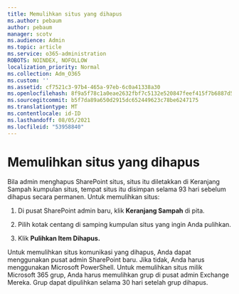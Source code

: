 ```yaml
---
title: Memulihkan situs yang dihapus
ms.author: pebaum
author: pebaum
manager: scotv
ms.audience: Admin
ms.topic: article
ms.service: o365-administration
ROBOTS: NOINDEX, NOFOLLOW
localization_priority: Normal
ms.collection: Adm_O365
ms.custom: ''
ms.assetid: cf7521c3-97b4-465a-97eb-6c0a41338a30
ms.openlocfilehash: 8f9a5f78c1a0eae2632fbf7c5132e520847feef415f7b6887d5d7796af720304
ms.sourcegitcommit: b5f7da89a650d2915dc652449623c78be6247175
ms.translationtype: MT
ms.contentlocale: id-ID
ms.lasthandoff: 08/05/2021
ms.locfileid: "53958840"
---
```

# <a name="restore-a-deleted-site"></a>Memulihkan situs yang dihapus

Bila admin menghapus SharePoint situs, situs itu diletakkan di Keranjang Sampah kumpulan situs, tempat situs itu disimpan selama 93 hari sebelum dihapus secara permanen. Untuk memulihkan situs:
  
1. Di pusat SharePoint admin baru, klik **Keranjang Sampah** di pita. 
    
2. Pilih kotak centang di samping kumpulan situs yang ingin Anda pulihkan.
    
3. Klik **Pulihkan Item Dihapus.**
    
Untuk memulihkan situs komunikasi yang dihapus, Anda dapat menggunakan pusat admin SharePoint baru. Jika tidak, Anda harus menggunakan Microsoft PowerShell. Untuk memulihkan situs milik Microsoft 365 grup, Anda harus memulihkan grup di pusat admin Exchange Mereka. Grup dapat dipulihkan selama 30 hari setelah grup dihapus.
  

